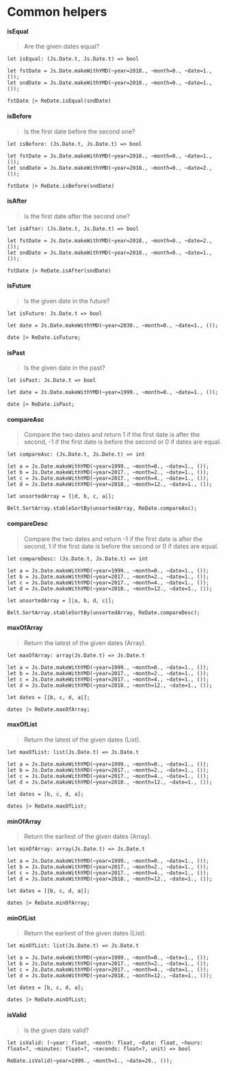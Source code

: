 # Common helpers

#### isEqual

> Are the given dates equal?

`let isEqual: (Js.Date.t, Js.Date.t) => bool`

```reason
let fstDate = Js.Date.makeWithYMD(~year=2018., ~month=0., ~date=1., ());
let sndDate = Js.Date.makeWithYMD(~year=2018., ~month=0., ~date=1., ());

fstDate |> ReDate.isEqual(sndDate)
```

#### isBefore

> Is the first date before the second one?

`let isBefore: (Js.Date.t, Js.Date.t) => bool`

```reason
let fstDate = Js.Date.makeWithYMD(~year=2018., ~month=0., ~date=1., ());
let sndDate = Js.Date.makeWithYMD(~year=2018., ~month=0., ~date=2., ());

fstDate |> ReDate.isBefore(sndDate)
```

#### isAfter

> Is the first date after the second one?

`let isAfter: (Js.Date.t, Js.Date.t) => bool`

```reason
let fstDate = Js.Date.makeWithYMD(~year=2018., ~month=0., ~date=2., ());
let sndDate = Js.Date.makeWithYMD(~year=2018., ~month=0., ~date=1., ());

fstDate |> ReDate.isAfter(sndDate)
```

#### isFuture

> Is the given date in the future?

`let isFuture: Js.Date.t => bool`

```reason
let date = Js.Date.makeWithYMD(~year=2030., ~month=0., ~date=1., ());

date |> ReDate.isFuture;
```

#### isPast

> Is the given date in the past?

`let isPast: Js.Date.t => bool`

```reason
let date = Js.Date.makeWithYMD(~year=1999., ~month=0., ~date=1., ());

date |> ReDate.isPast;
```

#### compareAsc

> Compare the two dates and return 1 if the first date is after the second, -1 if the first date is before the second or 0 if dates are equal.

`let compareAsc: (Js.Date.t, Js.Date.t) => int`

```reason
let a = Js.Date.makeWithYMD(~year=1999., ~month=0., ~date=1., ());
let b = Js.Date.makeWithYMD(~year=2017., ~month=2., ~date=1., ());
let c = Js.Date.makeWithYMD(~year=2017., ~month=4., ~date=1., ());
let d = Js.Date.makeWithYMD(~year=2018., ~month=12., ~date=1., ());

let unsortedArray = [|d, b, c, a|];

Belt.SortArray.stableSortBy(unsortedArray, ReDate.compareAsc);
```

#### compareDesc

> Compare the two dates and return -1 if the first date is after the second, 1 if the first date is before the second or 0 if dates are equal.

`let compareDesc: (Js.Date.t, Js.Date.t) => int`

```reason
let a = Js.Date.makeWithYMD(~year=1999., ~month=0., ~date=1., ());
let b = Js.Date.makeWithYMD(~year=2017., ~month=2., ~date=1., ());
let c = Js.Date.makeWithYMD(~year=2017., ~month=4., ~date=1., ());
let d = Js.Date.makeWithYMD(~year=2018., ~month=12., ~date=1., ());

let unsortedArray = [|a, b, d, c|];

Belt.SortArray.stableSortBy(unsortedArray, ReDate.compareDesc);
```

#### maxOfArray

> Return the latest of the given dates (Array).

`let maxOfArray: array(Js.Date.t) => Js.Date.t`

```reason
let a = Js.Date.makeWithYMD(~year=1999., ~month=0., ~date=1., ());
let b = Js.Date.makeWithYMD(~year=2017., ~month=2., ~date=1., ());
let c = Js.Date.makeWithYMD(~year=2017., ~month=4., ~date=1., ());
let d = Js.Date.makeWithYMD(~year=2018., ~month=12., ~date=1., ());

let dates = [|b, c, d, a|];

dates |> ReDate.maxOfArray;
```

#### maxOfList

> Return the latest of the given dates (List).

`let maxOfList: list(Js.Date.t) => Js.Date.t`

```reason
let a = Js.Date.makeWithYMD(~year=1999., ~month=0., ~date=1., ());
let b = Js.Date.makeWithYMD(~year=2017., ~month=2., ~date=1., ());
let c = Js.Date.makeWithYMD(~year=2017., ~month=4., ~date=1., ());
let d = Js.Date.makeWithYMD(~year=2018., ~month=12., ~date=1., ());

let dates = [b, c, d, a];

dates |> ReDate.maxOfList;
```

#### minOfArray

> Return the earliest of the given dates (Array).

`let minOfArray: array(Js.Date.t) => Js.Date.t`

```reason
let a = Js.Date.makeWithYMD(~year=1999., ~month=0., ~date=1., ());
let b = Js.Date.makeWithYMD(~year=2017., ~month=2., ~date=1., ());
let c = Js.Date.makeWithYMD(~year=2017., ~month=4., ~date=1., ());
let d = Js.Date.makeWithYMD(~year=2018., ~month=12., ~date=1., ());

let dates = [|b, c, d, a|];

dates |> ReDate.minOfArray;
```

#### minOfList

> Return the earliest of the given dates (List).

`let minOfList: list(Js.Date.t) => Js.Date.t`

```reason
let a = Js.Date.makeWithYMD(~year=1999., ~month=0., ~date=1., ());
let b = Js.Date.makeWithYMD(~year=2017., ~month=2., ~date=1., ());
let c = Js.Date.makeWithYMD(~year=2017., ~month=4., ~date=1., ());
let d = Js.Date.makeWithYMD(~year=2018., ~month=12., ~date=1., ());

let dates = [b, c, d, a];

dates |> ReDate.minOfList;
```

#### isValid

> Is the given date valid?

`let isValid: (~year: float, ~month: float, ~date: float, ~hours: float=?, ~minutes: float=?, ~seconds: float=?, unit) => bool`

```reason
ReDate.isValid(~year=1999., ~month=1., ~date=29., ());
```
